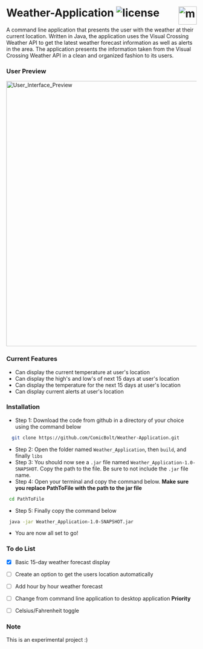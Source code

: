 # Weather-Application ![license](https://img.shields.io/badge/license-MIT-blue)  <img style="float: right;" src="https://i.pinimg.com/originals/77/0b/80/770b805d5c99c7931366c2e84e88f251.png" alt=moon width="48" height="48">

A command line application that presents the user with the weather at 
their current location. Written in Java, the application 
uses the Visual Crossing Weather API to get the latest weather 
forecast information as well as alerts in the area. The application presents
the information taken from the Visual Crossing Weather API in a clean 
and organized fashion to its users.

### User Preview
<img width="701" alt="User_Interface_Preview" src="https://github.com/ComicBolt/Weather-Application/assets/88584708/2d437b77-ecaf-4a61-b718-5c363540181f">


### Current Features
- Can display the current temperature at user's location
- Can display the high's and low's of next 15 days at user's location
- Can display the temperature for the next 15 days at user's location
- Can display current alerts at user's location

### Installation
- Step 1: Download the code from github in a directory of your choice 
  using the command below
```bash
  git clone https://github.com/ComicBolt/Weather-Application.git
```
- Step 2: Open the folder named `Weather_Application`, then `build`, and finally `libs`
- Step 3: You should now see a `.jar` file named `Weather_Application-1.0-SNAPSHOT`. Copy the path to the file. 
Be sure to not include the `.jar` file name.
- Step 4: Open your terminal and copy the command below. **Make sure you replace PathToFile with the path to the jar file**
 ```bash
  cd PathToFile
```
- Step 5: Finally copy the command below 
 ```bash
  java -jar Weather_Application-1.0-SNAPSHOT.jar
```

- You are now all set to go!


### To do List

- [x] Basic 15-day weather forecast display
- [ ] Create an option to get the users location automatically
- [ ] Add hour by hour weather forecast
- [ ] Change from command line application to desktop application **Priority**
- [ ] Celsius/Fahrenheit toggle


### Note
This is an experimental project :)



